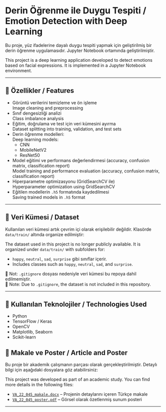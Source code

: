# Derin Öğrenme ile Duygu Tespiti / Emotion Detection with Deep Learning

Bu proje, yüz ifadelerine dayalı duygu tespiti yapmak için geliştirilmiş bir derin öğrenme uygulamasıdır. Jupyter Notebook ortamında geliştirilmiştir.

This project is a deep learning application developed to detect emotions based on facial expressions. It is implemented in a Jupyter Notebook environment.

---

## 🚀 Özellikler / Features

- Görüntü verilerini temizleme ve ön işleme  
  Image cleaning and preprocessing  
- Sınıf dengesizliği analizi  
  Class imbalance analysis  
- Eğitim, doğrulama ve test için veri kümesini ayırma  
  Dataset splitting into training, validation, and test sets  
- Derin öğrenme modelleri:  
  Deep learning models:
  - CNN  
  - MobileNetV2  
  - ResNet50  
- Model eğitimi ve performans değerlendirmesi (accuracy, confusion matrix, classification report)  
  Model training and performance evaluation (accuracy, confusion matrix, classification report)  
- Hiperparametre optimizasyonu (GridSearchCV ile)  
  Hyperparameter optimization using GridSearchCV  
- Eğitilen modellerin `.h5` formatında kaydedilmesi  
  Saving trained models in `.h5` format

---

## 📁 Veri Kümesi / Dataset

Kullanılan veri kümesi artık çevrim içi olarak erişilebilir değildir. Klasörde `data/train/` altında organize edilmiştir:

The dataset used in this project is no longer publicly available. It is organized under `data/train/` with subfolders for:

- `happy`, `neutral`, `sad`, `surprise` gibi sınıflar içerir.  
- Includes classes such as `happy`, `neutral`, `sad`, and `surprise`.

📌 Not: `.gitignore` dosyası nedeniyle veri kümesi bu repoya dahil edilmemiştir.  
📌 Note: Due to `.gitignore`, the dataset is not included in this repository.

---

## 🧠 Kullanılan Teknolojiler / Technologies Used

- Python  
- TensorFlow / Keras  
- OpenCV  
- Matplotlib, Seaborn  
- Scikit-learn  


## 📄 Makale ve Poster / Article and Poster

Bu proje bir akademik çalışmanın parçası olarak gerçekleştirilmiştir. Detaylı bilgi için aşağıdaki dosyalara göz atabilirsiniz:

This project was developed as part of an academic study. You can find more details in the following files:

- [`VA_22_045_makale.docx`](./Makale.docx) – Projenin detaylarını içeren Türkçe makale  
- [`VA_22_045_poster.pdf`](./Poster.pdf) – Görsel olarak özetlenmiş sunum posteri
---
